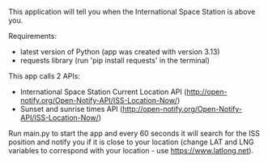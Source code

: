 This application will tell you when the International Space Station is above you.

Requirements:
- latest version of Python (app was created with version 3.13)
- requests library (run 'pip install requests' in the terminal)

This app calls 2 APIs:
- International Space Station Current Location API (http://open-notify.org/Open-Notify-API/ISS-Location-Now/)
- Sunset and sunrise times API (http://open-notify.org/Open-Notify-API/ISS-Location-Now/)

Run main.py to start the app and every 60 seconds it will search for the ISS position and notify you if it is close to your location (change LAT and LNG variables to correspond with your location - use https://www.latlong.net).
